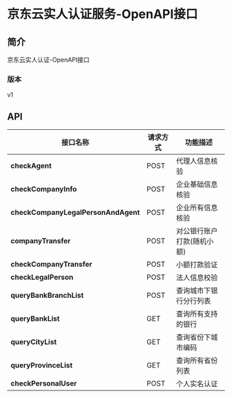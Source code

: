 # 京东云实人认证服务-OpenAPI接口


## 简介
京东云实人认证-OpenAPI接口


### 版本
v1


## API
|接口名称|请求方式|功能描述|
|---|---|---|
|**checkAgent**|POST|代理人信息核验|
|**checkCompanyInfo**|POST|企业基础信息核验|
|**checkCompanyLegalPersonAndAgent**|POST|企业所有信息核验|
|**companyTransfer**|POST|对公银行账户打款(随机小额)|
|**checkCompanyTransfer**|POST|小额打款验证|
|**checkLegalPerson**|POST|法人信息校验|
|**queryBankBranchList**|POST|查询城市下银行分行列表|
|**queryBankList**|GET|查询所有支持的银行|
|**queryCityList**|GET|查询省份下城市编码|
|**queryProvinceList**|GET|查询所有省份列表|
|**checkPersonalUser**|POST|个人实名认证|
